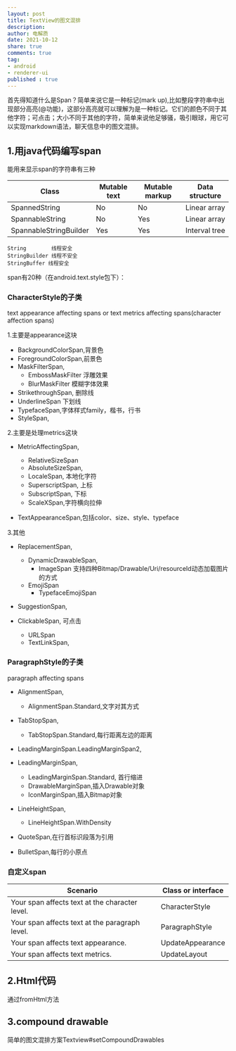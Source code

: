 ```yaml
---
layout: post
title: TextView的图文混排
description: 
author: 电解质
date: 2021-10-12
share: true
comments: true
tag:
- android
- renderer-ui
published : true
---
```

首先得知道什么是Span？简单来说它是一种标记(mark up),比如整段字符串中出现部分高亮(@功能)，这部分高亮就可以理解为是一种标记。它们的颜色不同于其他字符；可点击；大小不同于其他的字符，简单来说他足够骚，吸引眼球，用它可以实现markdown语法，聊天信息中的图文混排。
 
## 1.用java代码编写span
 能用来显示span的字符串有三种
 
 |Class	          |  Mutable text|	Mutable markup|Data structure|
 |---|---|---|---|
 SpannedString	      |  No	          |  No	 |       Linear array
 SpannableString	   |     No	       |     Yes	 |       Linear array
 SpannableStringBuilder |	Yes	        |    Yes	  |      Interval tree
 
 ```
 String        线程安全
 StringBuilder 线程不安全
 StringBuffer 线程安全
 ```
 
 span有20种（在android.text.style包下）：
 
### CharacterStyle的子类
 text appearance affecting spans or text metrics affecting spans(character affection spans)
 

 1.主要是appearance这块
 - BackgroundColorSpan,背景色
 - ForegroundColorSpan,前景色
 - MaskFilterSpan,
      - EmbossMaskFilter 浮雕效果
      - BlurMaskFilter 模糊字体效果
 - StrikethroughSpan, 删除线
 - UnderlineSpan 下划线
 - TypefaceSpan,字体样式family，楷书，行书
 - StyleSpan,

 2.主要是处理metrics这块
 - MetricAffectingSpan,
    - RelativeSizeSpan
    - AbsoluteSizeSpan,
    - LocaleSpan, 本地化字符
    - SuperscriptSpan, 上标
    - SubscriptSpan, 下标
    - ScaleXSpan,字符横向拉伸

 - TextAppearanceSpan,包括color、size、style、typeface
 
 3.其他
 - ReplacementSpan,
      - DynamicDrawableSpan,
          - ImageSpan 支持四种Bitmap/Drawable/Uri/resourceId动态加载图片的方式
      - EmojiSpan
        - TypefaceEmojiSpan

 - SuggestionSpan,

 - ClickableSpan, 可点击
     - URLSpan
     - TextLinkSpan,

### ParagraphStyle的子类
paragraph affecting spans
 - AlignmentSpan,
      - AlignmentSpan.Standard,文字对其方式
 - TabStopSpan,
      - TabStopSpan.Standard,每行距离左边的距离
 - LeadingMarginSpan.LeadingMarginSpan2,
 - LeadingMarginSpan,
      - LeadingMarginSpan.Standard, 首行缩进
      - DrawableMarginSpan,插入Drawable对象
      - IconMarginSpan,插入Bitmap对象
 - LineHeightSpan,
      - LineHeightSpan.WithDensity
 - QuoteSpan,在行首标识段落为引用

 - BulletSpan,每行的小原点

### 自定义span

Scenario|	Class or interface
--|---
Your span affects text at the character level.|	CharacterStyle
Your span affects text at the paragraph level.|	ParagraphStyle
Your span affects text appearance.	|UpdateAppearance
Your span affects text metrics.	|UpdateLayout

## 2.Html代码
通过fromHtml方法
   
## 3.compound drawable
简单的图文混排方案Textview#setCompoundDrawables



